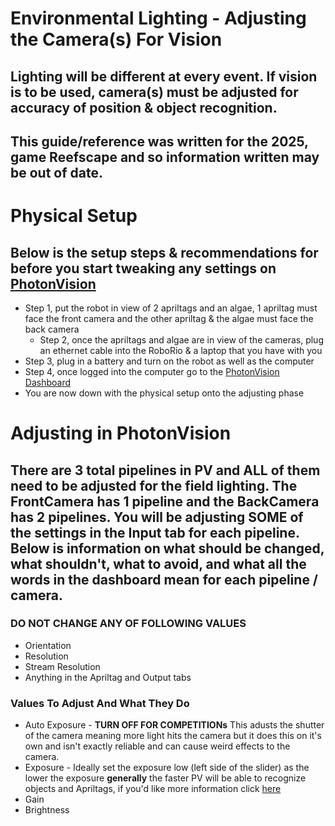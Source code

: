 # Environmental Lighting - Adjusting the Camera(s) For Vision
## Lighting will be different at every event. If vision is to be used, camera(s) must be adjusted for accuracy of position & object recognition. 
## This guide/reference was written for the 2025, game Reefscape and so information written may be out of date.

# Physical Setup
## Below is the setup steps & recommendations for before you start tweaking any settings on [PhotonVision](https://photonvision.org/)
- Step 1, put the robot in view of 2 apriltags and an algae, 1 apriltag must face the front camera and the other apriltag & the algae must face the back camera
  - Step 2, once the apriltags and algae are in view of the cameras, plug an ethernet cable into the RoboRio & a laptop that you have with you
- Step 3, plug in a battery and turn on the robot as well as the computer
- Step 4, once logged into the computer go to the [PhotonVision Dashboard](http://photonvision.local:5800/#/dashboard)
- You are now down with the physical setup onto the adjusting phase

# Adjusting in PhotonVision
## There are 3 total pipelines in PV and **ALL** of them need to be adjusted for the field lighting. The FrontCamera has 1 pipeline and the BackCamera has 2 pipelines. You will be adjusting SOME of the settings in the Input tab for each pipeline. Below is information on what should be changed, what shouldn't, what to avoid, and what all the words in the dashboard mean for each pipeline / camera.
### DO NOT CHANGE ANY OF FOLLOWING VALUES
- Orientation
- Resolution
- Stream Resolution
- Anything in the Apriltag and Output tabs

### Values To Adjust And What They Do
- Auto Exposure - **TURN OFF FOR COMPETITIONs** This adusts the shutter of the camera meaning more light hits the camera but it does this on it's own and isn't exactly reliable and can cause weird effects to the camera.
- Exposure - Ideally set the exposure low (left side of the slider) as the lower the exposure **generally** the faster PV will be able to recognize objects and Apriltags, if you'd like more information click [here](https://docs.photonvision.org/en/v2025.3.1/docs/pipelines/input.html)
- Gain
- Brightness
